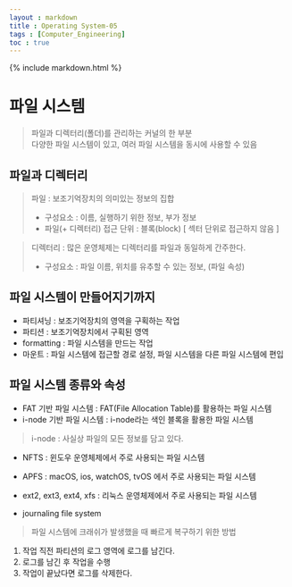 ```yaml
---
layout : markdown
title : Operating System-05
tags : [Computer_Engineering]
toc : true
---
```


{% include markdown.html %}

# 파일 시스템

> 파일과 디렉터리(폴더)를 관리하는 커널의 한 부분  
> 다양한 파일 시스템이 있고, 여러 파일 시스템을 동시에 사용할 수 있음

## 파일과 디렉터리

> 파일 : 보조기억장치의 의미있는 정보의 집합  
> - 구성요소 : 이름, 실행하기 위한 정보, 부가 정보  
> - 파일(+ 디렉터리) 접근 단위 : 블록(block) [ 섹터 단위로 접근하지 않음 ]

> 디렉터리 : 많은 운영체제는 디렉터리를 파일과 동일하게 간주한다.  
> - 구성요소 : 파일 이름, 위치를 유추할 수 있는 정보, (파일 속성)

## 파일 시스템이 만들어지기까지

- 파티셔닝 : 보조기억장치의 영역을 구획하는 작업
- 파티션 : 보조기억장치에서 구획된 영역
- formatting : 파일 시스템을 만드는 작업
- 마운트 : 파일 시스템에 접근할 경로 설정, 파일 시스템을 다른 파일 시스템에 편입

## 파일 시스템 종류와 속성

- FAT 기반 파일 시스템 : FAT(File Allocation Table)를 활용하는 파일 시스템
- i-node 기반 파일 시스템 : i-node라는 색인 블록을 활용한 파일 시스템
> i-node : 사실상 파일의 모든 정보를 담고 있다.
- NFTS : 윈도우 운영체제에서 주로 사용되는 파일 시스템
- APFS : macOS, ios, watchOS, tvOS 에서 주로 사용되는 파일 시스템
- ext2, ext3, ext4, xfs : 리눅스 운영체제에서 주로 사용되는 파일 시스템

- journaling file system
> 파일 시스템에 크래쉬가 발생했을 때 빠르게 복구하기 위한 방법  
1. 작업 직전 파티션의 로그 영역에 로그를 남긴다.
2. 로그를 남긴 후 작업을 수행
3. 작업이 끝났다면 로그를 삭제한다.
